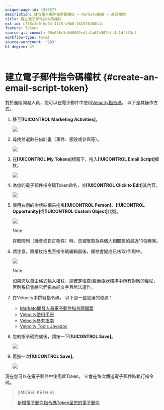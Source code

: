```yaml
---
unique-page-id: 1900577
description: 建立電子郵件指令碼權杖 — Marketo檔案 — 產品檔案
title: 建立電子郵件指令碼權杖
exl-id: c7f8c3e0-6d64-4115-b9b6-261576360ba1
feature: Tokens
source-git-commit: 09a656c3a0d0002edfa1a61b987bff4c1dff33cf
workflow-type: tm+mt
source-wordcount: '203'
ht-degree: 4%

---
```


# 建立電子郵件指令碼權杖 {#create-an-email-script-token}

對於進階開發人員，您可以在電子郵件中使用[Velocity指令碼](https://velocity.apache.org/engine/1.7/user-guide.html)。 以下是其操作方式。

1. 移至&#x200B;**[!UICONTROL Marketing Activities]**。

   ![](assets/ma.png)

1. 尋找並選取任何計畫（事件、預設或參與等）。

   ![](assets/image2014-9-17-22-3a21-3a24.png)

1. 在&#x200B;**[!UICONTROL My Tokens]**&#x200B;標籤下，拖入&#x200B;**[!UICONTROL Email Script]**&#x200B;權杖。

   ![](assets/image2014-9-17-22-3a21-3a29.png)

1. 為您的電子郵件指令碼Token命名，並&#x200B;**[!UICONTROL Click to Edit]**&#x200B;其內容。

   ![](assets/image2014-9-17-22-3a21-3a46.png)

1. 使用右側的樹狀結構來拖曳&#x200B;**[!UICONTROL Person]**、**[!UICONTROL Opportunity]**&#x200B;或&#x200B;**[!UICONTROL Custom Object]**&#x200B;代號。

   ![](assets/five-2.png)

   >[!NOTE]
   >
   >存取陣列（機會或自訂物件）時，您被限製為與個人相關聯的最近10個專案。

1. 請注意，將權杖拖曳至指令碼編輯器後，權杖會變成已核取/作用中。

   ![](assets/image2014-9-17-22-3a22-3a33.png)

   >[!NOTE]
   >
   >如果您以自由格式輸入權杖，請確定檢查/啟動樹狀結構中所有對應的權杖，否則系統會將它們視為純文字且無法運作。

1. 在Velocity中撰寫指令碼。 以下是一些實用的資源：

   * [Marketo開發人員電子郵件指令碼檔案](https://experienceleague.adobe.com/zh-hant/docs/marketo-developer/marketo/email-scripting)
   * [Velocity使用手冊](https://velocity.apache.org/engine/devel/user-guide.html)
   * [Velocity參考指南](https://velocity.apache.org/engine/devel/vtl-reference-guide.html)
   * [Velocity Tools Javadoc](https://velocity.apache.org/tools/releases/2.0/javadoc/index.html)

1. 您的指令碼完成後，請按一下&#x200B;**[!UICONTROL Save]**。

   ![](assets/image2014-9-17-22-3a23-3a1.png)

1. 再按一次&#x200B;**[!UICONTROL Save]**。

   ![](assets/image2014-9-17-22-3a23-3a13.png)

現在您可以在電子郵件中使用此Token。 它會在每次傳送電子郵件時執行指令碼。

>[!MORELIKETHIS]
>
>[新增電子郵件指令碼Token至您的電子郵件](/help/marketo/product-docs/email-marketing/general/using-tokens/add-an-email-script-token-to-your-email.md)
